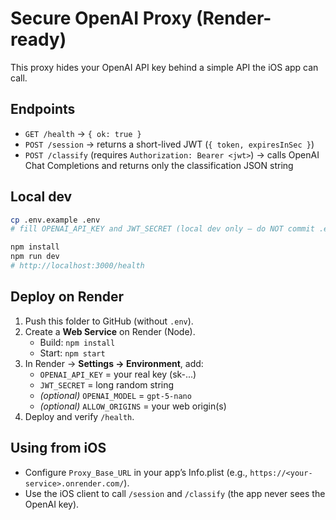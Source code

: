 # Secure OpenAI Proxy (Render-ready)

This proxy hides your OpenAI API key behind a simple API the iOS app can call.

## Endpoints
- `GET /health` → `{ ok: true }`
- `POST /session` → returns a short-lived JWT (`{ token, expiresInSec }`)
- `POST /classify` (requires `Authorization: Bearer <jwt>`) → calls OpenAI Chat Completions and returns only the classification JSON string

## Local dev
```bash
cp .env.example .env
# fill OPENAI_API_KEY and JWT_SECRET (local dev only — do NOT commit .env)

npm install
npm run dev
# http://localhost:3000/health
```

## Deploy on Render
1) Push this folder to GitHub (without `.env`).
2) Create a **Web Service** on Render (Node).
   - Build: `npm install`
   - Start: `npm start`
3) In Render → **Settings → Environment**, add:
   - `OPENAI_API_KEY` = your real key (sk-...)
   - `JWT_SECRET` = long random string
   - *(optional)* `OPENAI_MODEL` = `gpt-5-nano`
   - *(optional)* `ALLOW_ORIGINS` = your web origin(s)
4) Deploy and verify `/health`.

## Using from iOS
- Configure `Proxy_Base_URL` in your app’s Info.plist (e.g., `https://<your-service>.onrender.com/`).
- Use the iOS client to call `/session` and `/classify` (the app never sees the OpenAI key).
